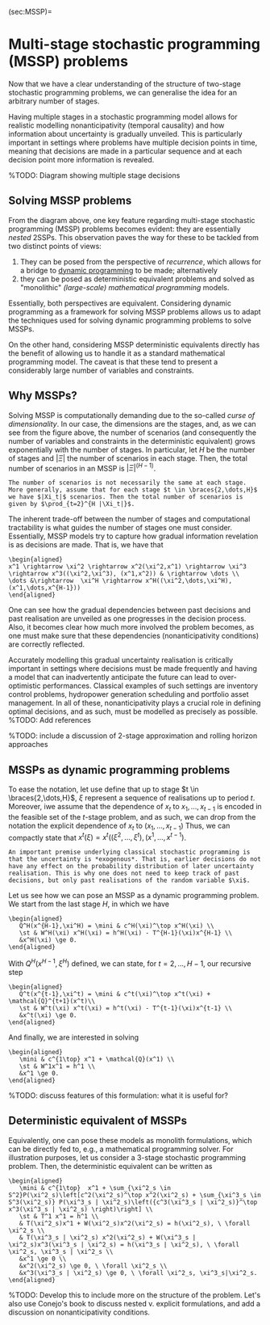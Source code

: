 (sec:MSSP)=
# Multi-stage stochastic programming (MSSP) problems

Now that we have a clear understanding of the structure of two-stage stochastic programming problems, we can generalise the idea for an arbitrary number of stages. 

Having multiple stages in a stochastic programming model allows for realistic modelling nonanticipativity (temporal causality) and how information about uncertainty is gradually unveiled. This is particularly important in settings where problems have multiple decision points in time, meaning that decisions are made in a particular sequence and at each decision point more information is revealed.

%TODO: Diagram showing multiple stage decisions

## Solving MSSP problems 

From the diagram above, one key feature regarding multi-stage stochastic programming (MSSP) problems becomes evident: they are essentially *nested* 2SSPs. This observation paves the way for these to be tackled from two distinct points of views:

1. They can be posed from the perspective of *recurrence*, which allows for a bridge to [dynamic programming](https://en.wikipedia.org/wiki/Dynamic_programming) to be made; alternatively
2. they can be posed as deterministic equivalent problems and solved as "monolithic" *(large-scale) mathematical programming* models.

Essentially, both perspectives are equivalent. Considering dynamic programming as a framework for solving MSSP problems allows us to adapt the techniques used for solving dynamic programming problems to solve MSSPs.

On the other hand, considering MSSP deterministic equivalents directly has the benefit of allowing us to handle it as a standard mathematical programming model. The caveat is that these tend to present a considerably large number of variables and constraints.

## Why MSSPs?

Solving MSSP is computationally demanding due to the so-called *curse of dimensionality*. In our case, the dimensions are the stages, and, as we can see from the figure above, the number of scenarios (and consequently the number of variables and constraints in the deterministic equivalent) grows exponentially with the number of stages. In particular, let $H$ be the number of stages and $|\Xi|$ the number of scenarios in each stage. Then, the total number of scenarios in an MSSP is $|\Xi|^(H-1)$.

```{note}
The number of scenarios is not necessarily the same at each stage. More generally, assume that for each stage $t \in \braces{2,\dots,H}$ we have $|Xi_t|$ scenarios. Then the total number of scenarios is given by $\prod_{t=2}^{H |\Xi_t|}$.
```

The inherent trade-off between the number of stages and computational tractability is what guides the number of stages one must consider. Essentially, MSSP models try to capture how gradual information revelation is as decisions are made. That is, we have that

```{math}
\begin{aligned}
x^1 \rightarrow \xi^2 \rightarrow x^2(\xi^2,x^1) \rightarrow \xi^3 \rightarrow x^3((\xi^2,\xi^3), (x^1,x^2)) & \rightarrow \dots \\ 
\dots &\rightarrow  \xi^H \rightarrow x^H((\xi^2,\dots,\xi^H), (x^1,\dots,x^{H-1}))
\end{aligned}
```

One can see how the gradual dependencies between past decisions and past realisation are unveiled as one progresses in the decision process. Also, it becomes clear how much more involved the problem becomes, as one must make sure that these dependencies (nonanticipativity conditions) are correctly reflected.

Accurately modelling this gradual uncertainty realisation is critically important in settings where decisions must be made frequently and having a model that can inadvertently anticipate the future can lead to over-optimistic performances. Classical examples of such settings are inventory control problems, hydropower generation scheduling and portfolio asset management. In all of these, nonanticipativity plays a crucial role in defining optimal decisions, and as such, must be modelled as precisely as possible.
%TODO: Add references

%TODO: include a discussion of 2-stage approximation and rolling horizon approaches

## MSSPs as dynamic programming problems

To ease the notation, let use define that up to stage $t \in \braces{2,\dots,H}$, $\xi$ represent a sequence of realisations up to period $t$. Moreover, iwe assume that the dependence of $x_t$ to $x_1, \dots, x_{t-1}$ is encoded in the feasible set of the $t$-stage problem, and as such, we can drop from the notation the explicit dependence of $x_t$ to $(x_1, \dots, x_{t-1})$ Thus, we can compactly state that $x^t(\xi) = x^t((\xi^2,\dots,\xi^t), (x^1,\dots,x^{t-1})$.

```{warning}
An important premise underlying classical stochastic programming is that the uncertainty is *exogenous*. That is, earlier decisions do not have any effect on the probability distribution of later uncertainty realisation. This is why one does not need to keep track of past decisions, but only past realisations of the random variable $\xi$. 
```

Let us see how we can pose an MSSP as a dynamic programming problem. We start from the last stage $H$, in which we have

```{math}
\begin{aligned}
   Q^H(x^{H-1},\xi^H) = \mini & c^H(\xi)^\top x^H(\xi) \\
   \st & W^H(\xi) x^H(\xi) = h^H(\xi) - T^{H-1}(\xi)x^{H-1} \\
   &x^H(\xi) \ge 0.  
\end{aligned}
```

With $Q^H(x^{H-1},\xi^H)$ defined, we can state, for $t = 2, \dots, H-1$, our recursive step

```{math}
\begin{aligned}
   Q^t(x^{t-1},\xi^t) = \mini & c^t(\xi)^\top x^t(\xi) + \mathcal{Q}^{t+1}(x^t)\\
   \st & W^t(\xi) x^t(\xi) = h^t(\xi) - T^{t-1}(\xi)x^{t-1} \\
   &x^t(\xi) \ge 0.  
\end{aligned}
```

And finally, we are interested in solving

```{math}
\begin{aligned}
   \mini & c^{1\top} x^1 + \mathcal{Q}(x^1) \\
   \st & W^1x^1 = h^1 \\
   &x^1 \ge 0.  
\end{aligned}
```

%TODO: discuss features of this formulation: what it is useful for?

## Deterministic equivalent of MSSPs

Equivalently, one can pose these models as monolith formulations, which can be directly fed to, e.g., a mathematical programming solver. For illustration purposes, let us consider a 3-stage stochastic programming problem. Then, the deterministic equivalent can be written as

```{math}
\begin{aligned}
   \mini & c^{1\top}  x^1 + \sum_{\xi^2_s \in S^2}P(\xi^2_s)\left[c^2(\xi^2_s)^\top x^2(\xi^2_s) + \sum_{\xi^3_s \in S^3(\xi^2_s)} P(\xi^3_s | \xi^2_s)\left({c^3(\xi^3_s | \xi^2_s)}^\top x^3(\xi^3_s | \xi^2_s) \right)\right] \\
   \st & T^1 x^1 = h^1 \\
   & T(\xi^2_s)x^1 + W(\xi^2_s)x^2(\xi^2_s) = h(\xi^2_s), \ \forall \xi^2_s \\
   & T(\xi^3_s | \xi^2_s) x^2(\xi^2_s) + W(\xi^3_s | \xi^2_s)x^3(\xi^3_s | \xi^2_s) = h(\xi^3_s | \xi^2_s), \ \forall \xi^2_s, \xi^3_s | \xi^2_s \\
   &x^1 \ge 0 \\
   &x^2(\xi^2_s) \ge 0, \ \forall \xi^2_s \\
   &x^3(\xi^3_s | \xi^2_s) \ge 0, \ \forall \xi^2_s, \xi^3_s|\xi^2_s.
\end{aligned}
```

%TODO: Develop this to include more on the structure of the problem. Let's also use Conejo's book to discuss nested v. explicit formulations, and add a discussion on nonanticipativity conditions.
